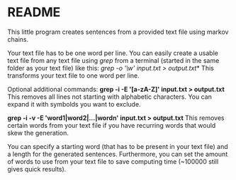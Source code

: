 README
======

This little program creates sentences from a provided text file using markov chains.

Your text file has to be one word per line. You can easily create a usable text file from any text file using *grep* from a terminal (started in the same folder as your text file) like this:
**grep -o '\w*' input.txt > output.txt** 
This transforms your text file to one word per line.

Optional additional commands:
**grep -i -E '[a-zA-Z]' input.txt > output.txt** 
This removes all lines not starting with alphabetic characters. You can expand it with symbolds you want to exclude.

**grep -i -v -E 'word1|word2|...|wordn' input.txt > output.txt**
This removes certain words from your text file if you have recurring words that would skew the generation.

You can specify a starting word (that has to be present in your text file) and a length for the generated sentences.
Furthermore, you can set the amount of words to use from your text file to save computing time (~100000 still gives quick results).
